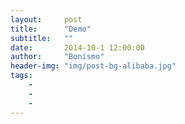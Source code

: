 ```yaml
---
layout:     post
title:      "Demo"
subtitle:   ""
date:       2014-10-1 12:00:00
author:     "Bonismo"
header-img: "img/post-bg-alibaba.jpg"
tags:
    -
    -
    -
---
```



